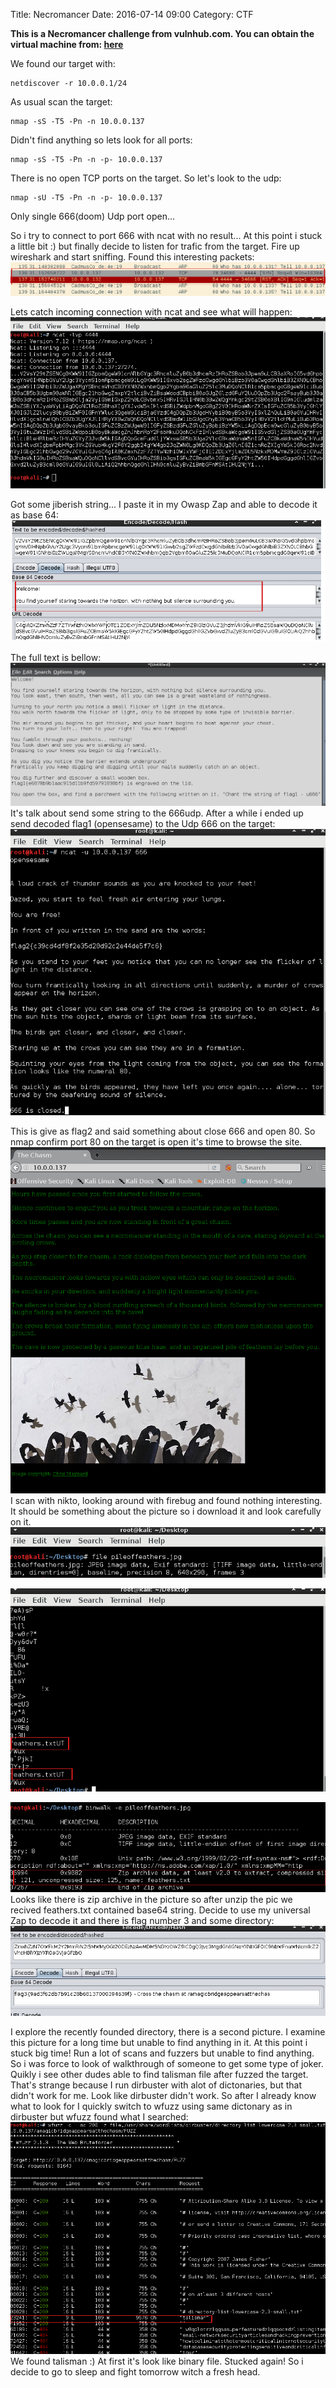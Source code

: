 Title: Necromancer
Date: 2016-07-14 09:00
Category: CTF

**This is a Necromancer challenge from vulnhub.com. You can obtain the virtual
machine from: [here](https://www.vulnhub.com/entry/the-necromancer-1,154/)**

We found our target with:

```
netdiscover -r 10.0.0.1/24
```

As usual scan the target:

```
nmap -sS -T5 -Pn -n 10.0.0.137
```
Didn't find anything so lets look for all ports:
```
nmap -sS -T5 -Pn -n -p- 10.0.0.137
```
There is no open TCP ports on the target. So let's look to the udp:
```
nmap -sU -T5 -Pn -n -p- 10.0.0.137
```
Only single 666(doom) Udp port open...

So i try to connect to port 666 with ncat with no result... At this point i
stuck a little bit :) but finally decide to listen for trafic from the target.
Fire up wireshark and start sniffing. Found this interesting packets:
![](images/Necromancer/0_find_connection_wireshark.png)

Lets catch incoming connection with ncat and see what will happen:
![](images/Necromancer/1_ncat_catch_4444.png)

Got some jiberish string... I paste it in my Owasp Zap and able to decode it as
base 64:
![](images/Necromancer/2_decrypt_base64.png)

The full text is bellow:
![](images/Necromancer/2_decrypt_base64_txt.png)
It's talk about send some string to the 666udp. After a while i ended up send
decoded flag1 (opensesame) to the Udp 666 on the target:
![](images/Necromancer/3_send_flag1_to_666.png)

This is give as flag2 and said something about close 666 and open 80. So nmap
confirm port 80 on the target is open it's time to browse the site.
![](images/Necromancer/3_1_picture_on_site.png)
I scan with nikto, looking around with firebug and found nothing interesting. It
should be something about the picture so i download it and look carefully on it.
![](images/Necromancer/4_file_picture.png)

![](images/Necromancer/5_strings_picture.png)

![](images/Necromancer/5_1_binwalk_picture.png)
Looks like there is zip archive in the picture so after unzip the pic we recived
feathers.txt contained base64 string. Decide to use my universal Zap to decode
it and there is flag number 3 and some directory:
![](images/Necromancer/6_decode_flag3_with_zap.png)

I explore the recently founded directory, there is a second picture. I examine
this picture for a long time but unable to find anything in it. At this point i
stuck big time! Run a lot of scans and fuzzers but unable to find anything. So i
was force to look of walkthrough of someone to get some type of joker. Quikly i 
see other dudes able to find talisman file after fuzzed the target. That's 
strange because I run dirbuster with alot of dictonaries, but that didn't work 
for me. Look like dirbuster didn't work. So after I already know what to look 
for I quickly switch to wfuzz using same dictonary as in dirbuster but wfuzz
found what I searched:
![](images/Necromancer/7_wfuzz_found_talisman.png)
We found talisman :) At first it's look like binary file. Stucked again! So i
decide to go to sleep and fight tomorrow witch a fresh head.

